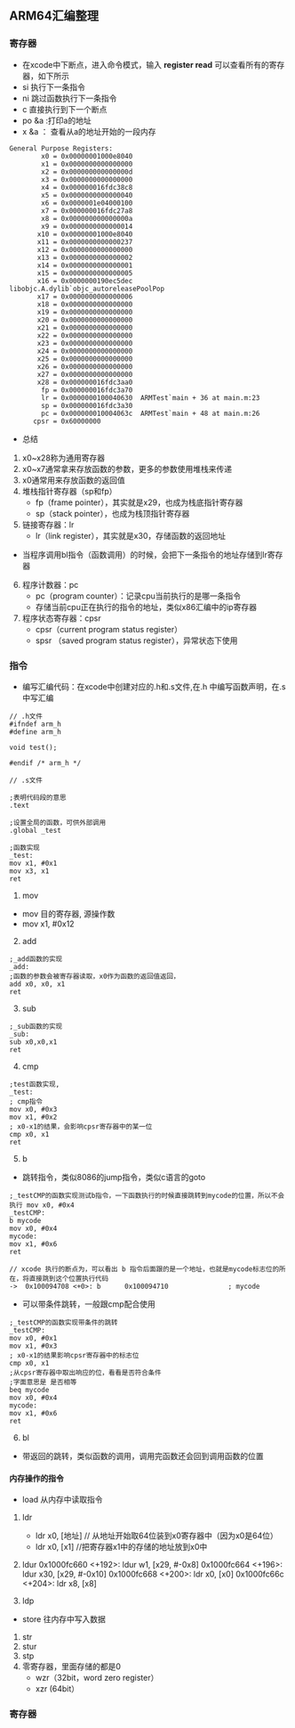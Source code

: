 ## ARM64汇编整理

### 寄存器
- 在xcode中下断点，进入命令模式，输入 **register read** 可以查看所有的寄存器，如下所示
- si 执行下一条指令
- ni 跳过函数执行下一条指令
- c 直接执行到下一个断点
- po &a :打印a的地址
- x &a ： 查看从a的地址开始的一段内存
```
General Purpose Registers:
        x0 = 0x00000001000e8040
        x1 = 0x0000000000000000
        x2 = 0x000000000000000d
        x3 = 0x0000000000000000
        x4 = 0x000000016fdc38c8
        x5 = 0x0000000000000040
        x6 = 0x0000001e04000100
        x7 = 0x000000016fdc27a8
        x8 = 0x000000000000000a
        x9 = 0x0000000000000014
       x10 = 0x00000001000e8040
       x11 = 0x0000000000000237
       x12 = 0x0000000000000000
       x13 = 0x0000000000000002
       x14 = 0x0000000000000001
       x15 = 0x0000000000000005
       x16 = 0x0000000190ec5dec  libobjc.A.dylib`objc_autoreleasePoolPop
       x17 = 0x0000000000000006
       x18 = 0x0000000000000000
       x19 = 0x0000000000000000
       x20 = 0x0000000000000000
       x21 = 0x0000000000000000
       x22 = 0x0000000000000000
       x23 = 0x0000000000000000
       x24 = 0x0000000000000000
       x25 = 0x0000000000000000
       x26 = 0x0000000000000000
       x27 = 0x0000000000000000
       x28 = 0x000000016fdc3aa0
        fp = 0x000000016fdc3a70
        lr = 0x0000000100040630  ARMTest`main + 36 at main.m:23
        sp = 0x000000016fdc3a30
        pc = 0x000000010004063c  ARMTest`main + 48 at main.m:26
      cpsr = 0x60000000
```
- 总结 
1. x0~x28称为通用寄存器
2. x0~x7通常拿来存放函数的参数，更多的参数使用堆栈来传递
3. x0通常用来存放函数的返回值
4. 堆栈指针寄存器（sp和fp）
	- fp（frame pointer），其实就是x29，也成为栈底指针寄存器
	- sp（stack pointer），也成为栈顶指针寄存器
5. 链接寄存器：lr
	- lr（link register），其实就是x30，存储函数的返回地址
  - 当程序调用bl指令（函数调用）的时候，会把下一条指令的地址存储到lr寄存器
6. 程序计数器：pc
	- pc（program counter）：记录cpu当前执行的是哪一条指令
	- 存储当前cpu正在执行的指令的地址，类似x86汇编中的ip寄存器
7. 程序状态寄存器：cpsr
	- cpsr（current program status register）
	- spsr （saved program status register），异常状态下使用

### 指令
- 编写汇编代码：在xcode中创建对应的.h和.s文件,在.h 中编写函数声明，在.s中写汇编
```
// .h文件
#ifndef arm_h
#define arm_h

void test();

#endif /* arm_h */

// .s文件

;表明代码段的意思
.text

;设置全局的函数，可供外部调用
.global _test

;函数实现
_test:
mov x1, #0x1
mov x3, x1
ret

```

1. mov
- mov 目的寄存器, 源操作数
- mov x1, #0x12

2. add
```
;_add函数的实现
_add:
;函数的参数会被寄存器读取，x0作为函数的返回值返回，
add x0, x0, x1
ret
```
3. sub
```
;_sub函数的实现
_sub:
sub x0,x0,x1
ret
```

4. cmp
```
;test函数实现,
_test:
; cmp指令
mov x0, #0x3
mov x1, #0x2
; x0-x1的结果，会影响cpsr寄存器中的某一位
cmp x0, x1
ret
```
5. b
- 跳转指令，类似8086的jump指令，类似c语言的goto
```
;_testCMP的函数实现测试b指令，一下函数执行的时候直接跳转到mycode的位置，所以不会执行 mov x0, #0x4
_testCMP:
b mycode
mov x0, #0x4
mycode:
mov x1, #0x6
ret

// xcode 执行的断点为，可以看出 b 指令后面跟的是一个地址，也就是mycode标志位的所在，将直接跳到这个位置执行代码
->  0x100094708 <+0>: b      0x100094710               ; mycode
```

- 可以带条件跳转，一般跟cmp配合使用
```
;_testCMP的函数实现带条件的跳转
_testCMP:
mov x0, #0x1
mov x1, #0x3
; x0-x1的结果影响cpsr寄存器中的标志位
cmp x0, x1
;从cpsr寄存器中取出响应的位，看看是否符合条件
;字面意思是 是否相等
beq mycode
mov x0, #0x4
mycode:
mov x1, #0x6
ret
```

6. bl 
- 带返回的跳转，类似函数的调用，调用完函数还会回到调用函数的位置

#### 内存操作的指令
- load 从内存中读取指令
1. ldr 
	- ldr x0, [地址] // 从地址开始取64位装到x0寄存器中（因为x0是64位）
	- ldr x0, [x1] //把寄存器x1中的存储的地址放到x0中

2. ldur
 	0x1000fc660 <+192>: ldur   w1, [x29, #-0x8]
    0x1000fc664 <+196>: ldur   x30, [x29, #-0x10]
    0x1000fc668 <+200>: ldr    x0, [x0]
    0x1000fc66c <+204>: ldr    x8, [x8]
3. ldp

- store 往内存中写入数据
1. str
2. stur
3. stp
4. 零寄存器，里面存储的都是0
	- wzr（32bit，word zero register）
	- xzr (64bit）


  ### 寄存器














